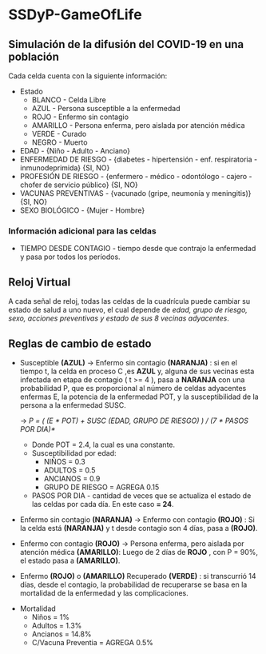 # SSDyP-GameOfLife

## Simulación de la difusión del COVID-19 en una población

Cada celda cuenta con la siguiente información:
* Estado
  * BLANCO - Celda Libre
  * AZUL - Persona susceptible a la enfermedad
  * ROJO - Enfermo sin contagio
  * AMARILLO - Persona enferma, pero aislada por atención médica
  * VERDE - Curado
  * NEGRO - Muerto
* EDAD - {Niño - Adulto - Anciano}
* ENFERMEDAD DE RIESGO - {diabetes - hipertensión - enf. respiratoria - inmunodeprimida} {SI, NO}
* PROFESIÓN DE RIESGO - {enfermero - médico - odontólogo - cajero - chofer de servicio público} {SI, NO}
* VACUNAS PREVENTIVAS - {vacunado (gripe, neumonía y meningitis)} {SI, NO}
* SEXO BIOLÓGICO - {Mujer - Hombre}

### Información adicional para las celdas
* TIEMPO DESDE CONTAGIO - tiempo desde que contrajo la enfermedad y pasa por todos los períodos.

 ## Reloj Virtual
 
 A cada señal de reloj, todas las celdas de la cuadrícula puede cambiar su estado de salud a uno nuevo, el cual depende de
 _edad, grupo de riesgo, sexo, acciones preventivas y estado de sus 8 vecinas adyacentes_.
 
 ## Reglas de cambio de estado
 
 * Susceptible __(AZUL)__ -> Enfermo sin contagio __(NARANJA)__ : si en el tiempo t, la celda en proceso C ,es __AZUL__ y,
 alguna de sus vecinas esta infectada en etapa de contagio ( t >= 4 ), pasa a __NARANJA__ con una probabilidad P, que es proporcional al número de celdas adyacentes enfermas E, la potencia de la enfermedad POT, y la susceptibilidad de la persona a la enfermedad SUSC.

   -> _P = ( (E * POT) + SUSC (EDAD, GRUPO DE RIESGO) ) / (7 * PASOS POR DIA)*_
   
   - Donde POT = 2.4, la cual es una constante.
   - Susceptibilidad por edad:
     - NIÑOS = 0.3
     - ADULTOS = 0.5
     - ANCIANOS = 0.9
     - GRUPO DE RIESGO = AGREGA 0.15
   - PASOS POR DIA - cantidad de veces que se actualiza el estado de las celdas por cada día. En este caso **= 24**.
 
 * Enfermo sin contagio __(NARANJA)__ -> Enfermo con contagio __(ROJO)__ : Si la celda está __(NARANJA)__ y t desde contagio son 4 días, pasa a __(ROJO)__.
 
 * Enfermo con contagio __(ROJO)__ -> Persona enferma, pero aislada por atención médica __(AMARILLO)__: Luego de 2 días de __ROJO__ , con P = 90%, el estado pasa a __(AMARILLO)__.
 
 * Enfermo __(ROJO)__ o __(AMARILLO)__  Recuperado __(VERDE)__ : si transcurrió 14 días, desde el contagio, la probabilidad de recuperarse se basa en la mortalidad de la enfermedad y las complicaciones. 
 - Mortalidad
   - Niños = 1%
   - Adultos = 1.3%
   - Ancianos = 14.8%
   - C/Vacuna Preventia = AGREGA 0.5%
   
 
 
 
 

